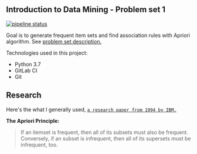 ## Introduction to Data Mining - Problem set 1

[![pipeline status](https://gitlab.com/Anaxilaus/bil3003-ps1/badges/master/pipeline.svg)](https://gitlab.com/Anaxilaus/bil3003-ps1/commits/master)

Goal is to generate frequent item sets and find association rules with Apriori algorithm. See [problem set description.](./DESCRIPTION.pdf)

Technologies used in this project:

- Python 3.7
- GitLab CI
- Git

## Research

Here's the what I generally used, [`a research paper from 1994 by IBM.`](http://www.vldb.org/conf/1994/P487.PDF)

**The Apriori Principle:**

> If an itemset is frequent, then all of its subsets must also be frequent. Conversely, if an subset is infrequent, then all of its supersets must be infrequent, too.
